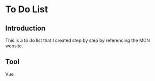 # To Do List

## Introduction
This is a to do list that I created step by step by referencing the MDN website.

## Tool
Vue
